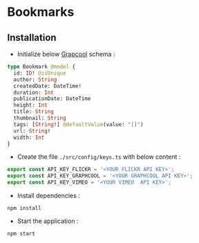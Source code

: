 # Bookmarks

## Installation

* Initialize  below [Grapcool](https://console.graph.cool) schema :
```graphql
type Bookmark @model {
  id: ID! @isUnique
  author: String
  createdDate: DateTime!
  duration: Int
  publicationDate: DateTime
  height: Int
  title: String
  thumbnail: String
  tags: [String!] @defaultValue(value: "[]")
  url: String!
  width: Int
}
```
* Create the file ```./src/config/keys.ts``` with below content :
```js
export const API_KEY_FLICKR = '<YOUR FLICKR API KEY>';
export const API_KEY_GRAPHCOOL = '<YOUR GRAPHCOOL API KEY>';
export const API_KEY_VIMEO = '<YOUR VIMEO  API KEY>';
```
* Install dependencies :
```
npm install
```
* Start the application :
```
npm start
```